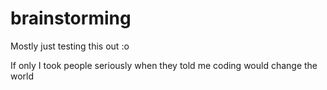 # brainstorming
Mostly just testing this out :o

If only I took people seriously when they told me coding would change the world
